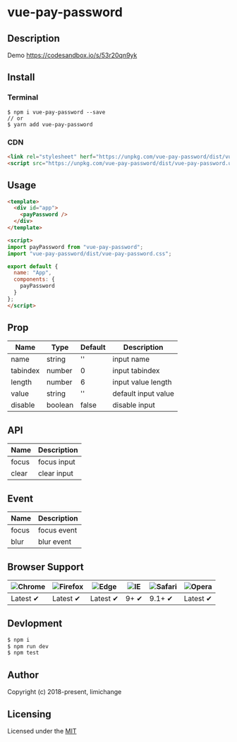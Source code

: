 # vue-pay-password

## Description

Demo
https://codesandbox.io/s/53r20qn9yk

## Install

### Terminal
```shell
$ npm i vue-pay-password --save
// or
$ yarn add vue-pay-password
```

### CDN

```html
<link rel="stylesheet" herf="https://unpkg.com/vue-pay-password/dist/vue-pay-password.css">
<script src="https://unpkg.com/vue-pay-password/dist/vue-pay-password.umd.min.js" />
```

## Usage
```html
<template>
  <div id="app">
    <payPassword />
  </div>
</template>

<script>
import payPassword from "vue-pay-password";
import "vue-pay-password/dist/vue-pay-password.css";

export default {
  name: "App",
  components: {
    payPassword
  }
};
</script>
```

## Prop

| Name         | Type      | Default      | Description              |
|--------------|-----------|--------------|--------------------------|
| name         | string    | ''           | input name               |
| tabindex     | number    | 0            | input tabindex           |
| length       | number    | 6            | input value length       |
| value        | string    | ''           | default input value      |
| disable      | boolean   | false        | disable input            |

## API

| Name         | Description              |
|--------------|--------------------------|
| focus        | focus input              |
| clear        | clear input              |

## Event

| Name         | Description              |
|--------------|--------------------------|
| focus        | focus event              |
| blur         | blur event               |

## Browser Support

![Chrome](https://raw.github.com/alrra/browser-logos/master/src/chrome/chrome_48x48.png) | ![Firefox](https://raw.github.com/alrra/browser-logos/master/src/firefox/firefox_48x48.png) | ![Edge](https://raw.github.com/alrra/browser-logos/master/src/edge/edge_48x48.png) | ![IE](https://raw.github.com/alrra/browser-logos/master/src/archive/internet-explorer_9-11/internet-explorer_9-11_48x48.png) | ![Safari](https://raw.github.com/alrra/browser-logos/master/src/safari/safari_48x48.png) | ![Opera](https://raw.github.com/alrra/browser-logos/master/src/opera/opera_48x48.png)
--- | --- | --- | --- | --- | --- |
Latest ✔ | Latest ✔ | Latest ✔ | 9+ ✔ | 9.1+ ✔ | Latest ✔ |

## Devlopment

```sh
$ npm i
$ npm run dev
$ npm test
```

## Author

Copyright (c) 2018-present, limichange

## Licensing

Licensed under the [MIT](https://opensource.org/licenses/MIT)
